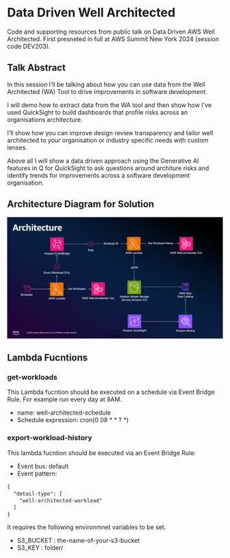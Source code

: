 # Data Driven Well Architected

Code and supporting resources from public talk on Data Driven AWS Well Architected. First presneted in full at AWS Summit New York 2024 (session code DEV203).

## Talk Abstract

In this session I’ll be talking about how you can use data from the Well Architected (WA) Tool to drive improvements in software development.

I will demo how to extract data from the WA tool and then show how I've used QuickSight to build dashboards that profile risks across an organisations architecture.

I’ll show how you can improve design review transparency and tailor well architected to your organisation or industry specific needs with custom lenses.

Above all I will show a data driven approach using the Generative AI features in Q for QuickSight to ask questions around architure risks and identify trends for improvements across a software development organisation.

## Architecture Diagram for Solution

![DEV203 - Data Driven Well Architected - AWS NYC Summit 2024 - Architecture Diagram.png](https://github.com/mattdevdba/DataDrivenWellArchitected/blob/main/DEV203%20-%20Data%20Driven%20Well%20Architected%20-%20AWS%20NYC%20Summit%202024%20-%20Architecture%20Diagram.png)

## Lambda Fucntions

### get-workloads

This Lambda fucntion should be executed on a schedule via Event Bridge Rule.
For example run every day at 8AM.
* name: well-architected-schedule
* Schedule expression: cron(0 08 * * ? *)

### export-workload-history

This lambda fucntion should be executed via an Event Bridge Rule:
* Event bus: default
* Event pattern:
```
{
  "detail-type": [
    "well-architected-workload"
  ]
}
```
It requires the following environmnet variables to be set.
* S3_BUCKET : the-name-of-your-s3-bucket
* S3_KEY : folder/





